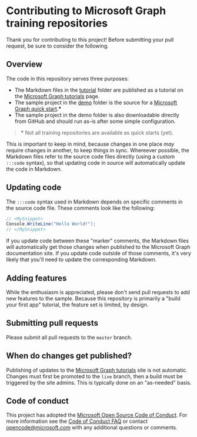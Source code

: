 # Contributing to Microsoft Graph training repositories

Thank you for contributing to this project! Before submitting your pull request, be sure to consider the following.

## Overview

The code in this repository serves three purposes:

- The Markdown files in the [tutorial](/tutorial) folder are published as a tutorial on the [Microsoft Graph tutorials](https://docs.microsoft.com/graph/tutorials) page.
- The sample project in the [demo](/demo) folder is the source for a [Microsoft Graph quick start](https://developer.microsoft.com/graph/quick-start).**\***
- The sample project in the demo folder is also downloadable directly from GitHub and should run as-is after some simple configuration.

> **\*** Not all training repositories are available as quick starts (yet).

This is important to keep in mind, because changes in one place *may* require changes in another, to keep things in sync. Whereever possible, the Markdown files refer to the source code files directly (using a custom `:::code` syntax), so that updating code in source will automatically update the code in Markdown.

## Updating code

The `:::code` syntax used in Markdown depends on specific comments in the source code file. These comments look like the following:

```csharp
// <MySnippet>
Console.WriteLine("Hello World!");
// </MySnippet>
```

If you update code between these "marker" comments, the Markdown files will automatically get those changes when published to the Microsoft Graph documentation site. If you update code outside of those comments, it's very likely that you'll need to update the corresponding Markdown.

## Adding features

While the enthusiasm is appreciated, please don't send pull requests to add new features to the sample. Because this repository is primarily a "build your first app" tutorial, the feature set is limited, by design.

## Submitting pull requests

Please submit all pull requests to the `master` branch.

<!-- markdownlint-disable MD026 -->
## When do changes get published?
<!-- markdownlint-enable MD026 -->

Publishing of updates to the [Microsoft Graph tutorials](https://docs.microsoft.com/graph/tutorials) site is not automatic. Changes must first be promoted to the `live` branch, then a build must be triggered by the site admins. This is typically done on an "as-needed" basis.

## Code of conduct

This project has adopted the [Microsoft Open Source Code of Conduct](https://opensource.microsoft.com/codeofconduct/). For more information see the [Code of Conduct FAQ](https://opensource.microsoft.com/codeofconduct/faq/) or contact [opencode@microsoft.com](mailto:opencode@microsoft.com) with any additional questions or comments.
